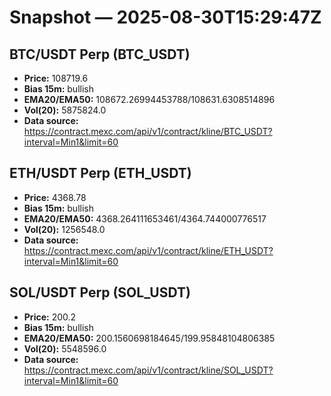# Snapshot — 2025-08-30T15:29:47Z

## BTC/USDT Perp (BTC_USDT)
- **Price:** 108719.6
- **Bias 15m:** bullish
- **EMA20/EMA50:** 108672.26994453788/108631.6308514896
- **Vol(20):** 5875824.0
- **Data source:** https://contract.mexc.com/api/v1/contract/kline/BTC_USDT?interval=Min1&limit=60

## ETH/USDT Perp (ETH_USDT)
- **Price:** 4368.78
- **Bias 15m:** bullish
- **EMA20/EMA50:** 4368.264111653461/4364.744000776517
- **Vol(20):** 1256548.0
- **Data source:** https://contract.mexc.com/api/v1/contract/kline/ETH_USDT?interval=Min1&limit=60

## SOL/USDT Perp (SOL_USDT)
- **Price:** 200.2
- **Bias 15m:** bullish
- **EMA20/EMA50:** 200.1560698184645/199.95848104806385
- **Vol(20):** 5548596.0
- **Data source:** https://contract.mexc.com/api/v1/contract/kline/SOL_USDT?interval=Min1&limit=60
